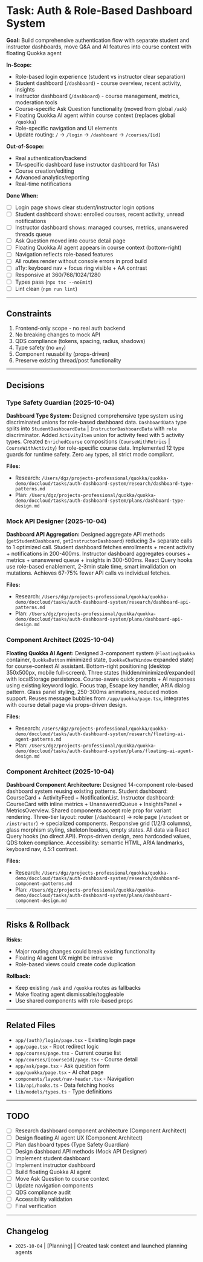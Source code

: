 # Task: Auth & Role-Based Dashboard System

**Goal:** Build comprehensive authentication flow with separate student and instructor dashboards, move Q&A and AI features into course context with floating Quokka agent

**In-Scope:**
- Role-based login experience (student vs instructor clear separation)
- Student dashboard (`/dashboard`) - course overview, recent activity, insights
- Instructor dashboard (`/dashboard`) - course management, metrics, moderation tools  
- Course-specific Ask Question functionality (moved from global `/ask`)
- Floating Quokka AI agent within course context (replaces global `/quokka`)
- Role-specific navigation and UI elements
- Update routing: `/` → `/login` → `/dashboard` → `/courses/[id]`

**Out-of-Scope:**
- Real authentication/backend
- TA-specific dashboard (use instructor dashboard for TAs)
- Course creation/editing
- Advanced analytics/reporting
- Real-time notifications

**Done When:**
- [ ] Login page shows clear student/instructor login options
- [ ] Student dashboard shows: enrolled courses, recent activity, unread notifications
- [ ] Instructor dashboard shows: managed courses, metrics, unanswered threads queue
- [ ] Ask Question moved into course detail page
- [ ] Floating Quokka AI agent appears in course context (bottom-right)
- [ ] Navigation reflects role-based features
- [ ] All routes render without console errors in prod build
- [ ] a11y: keyboard nav + focus ring visible + AA contrast
- [ ] Responsive at 360/768/1024/1280
- [ ] Types pass (`npx tsc --noEmit`)
- [ ] Lint clean (`npm run lint`)

---

## Constraints

1. Frontend-only scope - no real auth backend
2. No breaking changes to mock API
3. QDS compliance (tokens, spacing, radius, shadows)
4. Type safety (no `any`)
5. Component reusability (props-driven)
6. Preserve existing thread/post functionality

---

## Decisions

### Type Safety Guardian (2025-10-04)
**Dashboard Type System:** Designed comprehensive type system using discriminated unions for role-based dashboard data. `DashboardData` type splits into `StudentDashboardData` | `InstructorDashboardData` with `role` discriminator. Added `ActivityItem` union for activity feed with 5 activity types. Created `EnrichedCourse` compositions (`CourseWithMetrics` | `CourseWithActivity`) for role-specific course data. Implemented 12 type guards for runtime safety. Zero `any` types, all strict mode compliant.

**Files:**
- Research: `/Users/dgz/projects-professional/quokka/quokka-demo/doccloud/tasks/auth-dashboard-system/research/dashboard-type-patterns.md`
- Plan: `/Users/dgz/projects-professional/quokka/quokka-demo/doccloud/tasks/auth-dashboard-system/plans/dashboard-type-design.md`

### Mock API Designer (2025-10-04)
**Dashboard API Aggregation:** Designed aggregate API methods (`getStudentDashboard`, `getInstructorDashboard`) reducing 3+ separate calls to 1 optimized call. Student dashboard fetches enrollments + recent activity + notifications in 200-400ms. Instructor dashboard aggregates courses + metrics + unanswered queue + insights in 300-500ms. React Query hooks use role-based enablement, 2-3min stale time, smart invalidation on mutations. Achieves 67-75% fewer API calls vs individual fetches.

**Files:**
- Research: `/Users/dgz/projects-professional/quokka/quokka-demo/doccloud/tasks/auth-dashboard-system/research/dashboard-api-patterns.md`
- Plan: `/Users/dgz/projects-professional/quokka/quokka-demo/doccloud/tasks/auth-dashboard-system/plans/dashboard-api-design.md`

### Component Architect (2025-10-04)
**Floating Quokka AI Agent:** Designed 3-component system (`FloatingQuokka` container, `QuokkaButton` minimized state, `QuokkaChatWindow` expanded state) for course-context AI assistant. Bottom-right positioning (desktop 350x500px, mobile full-screen). Three states (hidden/minimized/expanded) with localStorage persistence. Course-aware quick prompts + AI responses using existing keyword logic. Focus trap, Escape key handler, ARIA dialog pattern. Glass panel styling, 250-300ms animations, reduced motion support. Reuses message bubbles from `/app/quokka/page.tsx`, integrates with course detail page via props-driven design.

**Files:**
- Research: `/Users/dgz/projects-professional/quokka/quokka-demo/doccloud/tasks/auth-dashboard-system/research/floating-ai-agent-patterns.md`
- Plan: `/Users/dgz/projects-professional/quokka/quokka-demo/doccloud/tasks/auth-dashboard-system/plans/floating-ai-agent-design.md`

### Component Architect (2025-10-04)
**Dashboard Component Architecture:** Designed 14-component role-based dashboard system reusing existing patterns. Student dashboard: CourseCard + ActivityFeed + NotificationList. Instructor dashboard: CourseCard with inline metrics + UnansweredQueue + InsightsPanel + MetricsOverview. Shared components accept role prop for variant rendering. Three-tier layout: router (`/dashboard`) → role page (`/student` or `/instructor`) → specialized components. Responsive grid (1/2/3 columns), glass morphism styling, skeleton loaders, empty states. All data via React Query hooks (no direct API). Props-driven design, zero hardcoded values, QDS token compliance. Accessibility: semantic HTML, ARIA landmarks, keyboard nav, 4.5:1 contrast.

**Files:**
- Research: `/Users/dgz/projects-professional/quokka/quokka-demo/doccloud/tasks/auth-dashboard-system/research/dashboard-component-patterns.md`
- Plan: `/Users/dgz/projects-professional/quokka/quokka-demo/doccloud/tasks/auth-dashboard-system/plans/dashboard-component-design.md`

---

## Risks & Rollback

**Risks:**
- Major routing changes could break existing functionality
- Floating AI agent UX might be intrusive
- Role-based views could create code duplication

**Rollback:**
- Keep existing `/ask` and `/quokka` routes as fallbacks
- Make floating agent dismissable/toggleable
- Use shared components with role-based props

---

## Related Files

- `app/(auth)/login/page.tsx` - Existing login page
- `app/page.tsx` - Root redirect logic
- `app/courses/page.tsx` - Current course list
- `app/courses/[courseId]/page.tsx` - Course detail
- `app/ask/page.tsx` - Ask question form
- `app/quokka/page.tsx` - AI chat page
- `components/layout/nav-header.tsx` - Navigation
- `lib/api/hooks.ts` - Data fetching hooks
- `lib/models/types.ts` - Type definitions

---

## TODO

- [ ] Research dashboard component architecture (Component Architect)
- [ ] Design floating AI agent UX (Component Architect)
- [ ] Plan dashboard types (Type Safety Guardian)
- [ ] Design dashboard API methods (Mock API Designer)
- [ ] Implement student dashboard
- [ ] Implement instructor dashboard
- [ ] Build floating Quokka AI agent
- [ ] Move Ask Question to course context
- [ ] Update navigation components
- [ ] QDS compliance audit
- [ ] Accessibility validation
- [ ] Final verification

---

## Changelog

- `2025-10-04` | [Planning] | Created task context and launched planning agents
